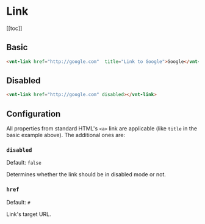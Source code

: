 # Link

[[toc]]

## Basic

<link-basic />

```html
<vnt-link href="http://google.com"  title="Link to Google">Google</vnt-link>
```

## Disabled

<link-disabled />

```html
<vnt-link href="http://google.com" disabled></vnt-link>
```

## Configuration

All properties from standard HTML's `<a>` link are applicable (like `title` in the basic example above). The additional ones are:

### `disabled`
Default: `false`

Determines whether the link should be in disabled mode or not.

### `href`
Default: `#`

Link's target URL.
